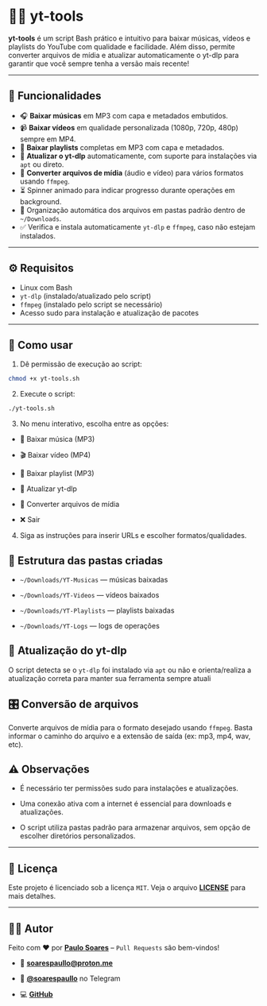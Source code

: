 # 🎥🎵 yt-tools

**yt-tools** é um script Bash prático e intuitivo para baixar músicas, vídeos e playlists do YouTube com qualidade e facilidade. Além disso, permite converter arquivos de mídia e atualizar automaticamente o yt-dlp para garantir que você sempre tenha a versão mais recente!

---

## 🚀 Funcionalidades

- 🎧 **Baixar músicas** em MP3 com capa e metadados embutidos.
- 📹 **Baixar vídeos** em qualidade personalizada (1080p, 720p, 480p) sempre em MP4.
- 📃 **Baixar playlists** completas em MP3 com capa e metadados.
- 🔄 **Atualizar o yt-dlp** automaticamente, com suporte para instalações via `apt` ou direto.
- 🔧 **Converter arquivos de mídia** (áudio e vídeo) para vários formatos usando `ffmpeg`.
- ⏳ Spinner animado para indicar progresso durante operações em background.
- 📂 Organização automática dos arquivos em pastas padrão dentro de `~/Downloads`.
- ✅ Verifica e instala automaticamente `yt-dlp` e `ffmpeg`, caso não estejam instalados.

---

## ⚙️ Requisitos

- Linux com Bash
- `yt-dlp` (instalado/atualizado pelo script)
- `ffmpeg` (instalado pelo script se necessário)
- Acesso sudo para instalação e atualização de pacotes

---

## 📝 Como usar

1. Dê permissão de execução ao script:

```bash
chmod +x yt-tools.sh
```

2. Execute o script:

```bash
./yt-tools.sh
```

3. No menu interativo, escolha entre as opções:

- 🎵 Baixar música (MP3)

- 🎬 Baixar vídeo (MP4)

- 📜 Baixar playlist (MP3)

- 🔄 Atualizar yt-dlp

- 🔧 Converter arquivos de mídia

- ❌ Sair

4. Siga as instruções para inserir URLs e escolher formatos/qualidades.

## 📁 Estrutura das pastas criadas

- `~/Downloads/YT-Musicas` — músicas baixadas

- `~/Downloads/YT-Videos` — vídeos baixados

- `~/Downloads/YT-Playlists` — playlists baixadas

- `~/Downloads/YT-Logs` — logs de operações

## 🔄 Atualização do yt-dlp

O script detecta se o `yt-dlp` foi instalado via `apt` ou não e orienta/realiza a atualização correta para manter sua ferramenta sempre atuali

## 🎛️ Conversão de arquivos

Converte arquivos de mídia para o formato desejado usando `ffmpeg`. Basta informar o caminho do arquivo e a extensão de saída (ex: mp3, mp4, wav, etc).

## ⚠️ Observações

- É necessário ter permissões sudo para instalações e atualizações.

- Uma conexão ativa com a internet é essencial para downloads e atualizações.

- O script utiliza pastas padrão para armazenar arquivos, sem opção de escolher diretórios personalizados.

---

## 🧾 Licença

Este projeto é licenciado sob a licença `MIT`. Veja o arquivo [**LICENSE**](https://github.com/soarespaullo/PDFTools/blob/main/LICENSE) para mais detalhes.

---

## 👨‍💻 Autor

Feito com ❤️ por [**Paulo Soares**](https://soarespaullo.github.io/) – `Pull Requests` são bem-vindos!

- 📧 [**soarespaullo@proton.me**](mailto:soarespaullo@proton.me)

- 💬 [**@soarespaullo**](https://t.me/soarespaullo) no Telegram

- 💻 [**GitHub**](https://github.com/soarespaullo)

